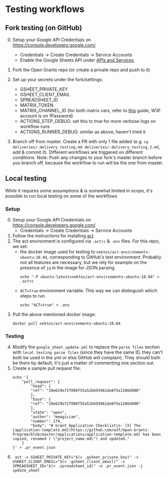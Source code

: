 # Testing workflows


## Fork testing (on GitHub)

0. Setup your Google API Credentials on https://console.developers.google.com/
    - Credentials -> Create Credentials -> Service Accounts
    - Enable the Google Sheets API under [APIs and Services](https://console.cloud.google.com/apis/dashboard?project=festive-folio-343701)

1. Fork the Open Grants repo (or create a private repo and push to it)

2. Set up your secrets under the fork/settings:
   - GSHEET_PRIVATE_KEY
   - GSHEET_CLIENT_EMAIL 
   - SPREADSHEET_ID
   - MATRIX_TOKEN
   - MATRIX_CHANNEL_ID (for both matrix vars, refer to [this](https://github.com/fadenb/Matrix-Chat-Message) guide, W3F account is on 1Password)
   - ACTIONS_STEP_DEBUG: set this to true for more verbose logs on workflow runs
   - ACTIONS_RUNNER_DEBUG: similar as above, haven't tried it

3. Branch off from master. Create a PR with only 1 file added (e.g. `cp deliveries/.delivery_testing.md deliveries/.delivery_testing_2.md`, add & commit it). Different workflows are triggered on different conditions. Note: Push any changes to your fork's master branch before you branch off, because the workflow to run will be the one from master.

## Local testing

While it requires some assumptions & is somewhat limited in scope, it's possible to run local testing on some of the workflows

### Setup
0. Setup your Google API Credentials on https://console.developers.google.com/
    - Credentials -> Create Credentials -> Service Accounts
1. Follow the instructions for installing [act](https://github.com/nektos/act)
2. The act environment is configured via `.actrc` & `.env` files. For this repo, we set:
    - the docker image used for testing to `nektos/act-environments-ubuntu:18.04`, corresponding to GitHub's test environment. Probably not all features are necessary, but we rely for example on the presence of `jq` in the image for JSON parsing.
        ```
        echo "-P ubuntu-latest=nektos/act-environments-ubuntu:18.04" > .actrc
        ```
    - `ACT=true` environment variable. This way we can distinguish which steps to run
        ```
        echo "ACT=true" > .env
        ```
3. Pull the above mentioned docker image:
    ```
    docker pull nektos/act-environments-ubuntu:18.04
    ```

### Testing

4. Modify the `google_sheet_update.yml` to replace the `parse files` section with `local testing parse files` (since they have the same ID, they can't both be used in the yml or else GitHub will complain). They should both be there by default, it's just a matter of commenting one section out.
5. Create a sample pull request file:
    ```
    echo '{
        "pull_request": {
            "head": {
            "ref": "10e629ef2f090f55a52b693961de8f5e1206d900"
            },
            "base": {
            "ref": "10e629ef2f090f55a52b693961de8f5e1206d900"
            },
            "state": "open",
            "author": "mmagician",
            "number": 174,
            "body": "# Grant Application Checklist\n- [X] The [application-template.md](https://github.com/w3f/Open-Grants-Program/blob/master/applications/application-template.md) has been copied, renamed ( \"project_name.md\") and updated."
        }
    }' > .pr_event.json
    ```
6. ```
    act -s GSHEET_PRIVATE_KEY="$(< .gsheet_private_key)" -s GSHEET_CLIENT_EMAIL="$(< .gsheet_client_email)" -s SPREADSHEET_ID="$(< .spreadsheet_id)" -e .pr_event.json -j update_sheet
    ```
